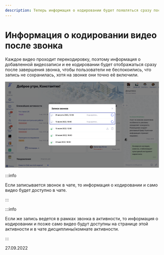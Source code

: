 ```yaml
---
description: Теперь информация о кодировании будет появляться сразу после завершения звонка
---
```


# Информация о кодировании видео после звонка

Каждое видео проходит перекодировку, поэтому информация о добавленной видеозаписи и ее кодировании будет отображаться сразу после завершения звонка, чтобы пользователи не беспокоились, что запись не сохранилась, хотя на звонке они точно её включили.

![](<../../.gitbook/assets/image (29) (4).png>)

:::info

Если записывается звонок в чате, то информация о кодировании и само видео будет доступно в чате.

:::

:::info

Если же запись ведется в рамках звонка в активности, то информация о кодировании и позже само видео будут доступны на странице этой активности и в чате дисциплины/комнате активности.

:::

27.09.2022
